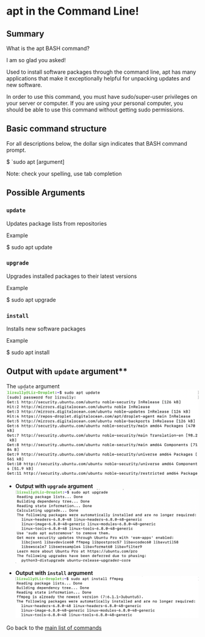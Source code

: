 # apt in the Command Line!

## Summary 

<p> What is the apt BASH command? </p>

<p> I am so glad you asked! </p>

<p> Used to install software packages through the command line, apt has many applications that make it exceptionally helpful for unpacking updates and new software. </p>

<p> In order to use this command, you must have sudo/super-user privileges on your server or computer. If you are using your personal computer, you should be able to use this command without getting sudo permissions. </p>

## Basic command structure
For all descriptions below, the dollar sign indicates that BASH command prompt.

$ `sudo apt [argument]

Note: check your spelling, use tab completion  

## Possible Arguments

### `update`
Updates package lists from repositories
<p> Example </p>
 <p> $ sudo apt update </p>

### `upgrade`
Upgrades installed packages to their latest versions
<p> Example </p>
<p> $ sudo apt upgrade </p> 

### `install`
Installs new software packages
<p> Example </p>
<p> $ sudo apt install </p> 


## Output with `update` argument**
The `update` argument
![screenshot of update output](sudo_update.png) 

* **Output with `upgrade` argument**
![screenshot of upgrade output](sudo_upgrade.png)

* **Output with `install` argument**
![screenshot of install output](sudo_install.png)

Go back to the [main list of commands](index.md)
